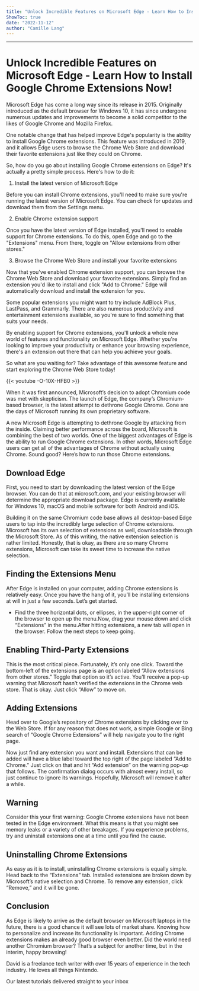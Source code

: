 ```yaml
---
title: "Unlock Incredible Features on Microsoft Edge - Learn How to Install Google Chrome Extensions Now!"
ShowToc: true 
date: "2022-11-12"
author: "Camille Lang"
---
```

*****
# Unlock Incredible Features on Microsoft Edge - Learn How to Install Google Chrome Extensions Now!

Microsoft Edge has come a long way since its release in 2015. Originally introduced as the default browser for Windows 10, it has since undergone numerous updates and improvements to become a solid competitor to the likes of Google Chrome and Mozilla Firefox.

One notable change that has helped improve Edge's popularity is the ability to install Google Chrome extensions. This feature was introduced in 2019, and it allows Edge users to browse the Chrome Web Store and download their favorite extensions just like they could on Chrome.

So, how do you go about installing Google Chrome extensions on Edge? It's actually a pretty simple process. Here's how to do it:

1. Install the latest version of Microsoft Edge

Before you can install Chrome extensions, you'll need to make sure you're running the latest version of Microsoft Edge. You can check for updates and download them from the Settings menu.

2. Enable Chrome extension support

Once you have the latest version of Edge installed, you'll need to enable support for Chrome extensions. To do this, open Edge and go to the "Extensions" menu. From there, toggle on "Allow extensions from other stores."

3. Browse the Chrome Web Store and install your favorite extensions

Now that you've enabled Chrome extension support, you can browse the Chrome Web Store and download your favorite extensions. Simply find an extension you'd like to install and click "Add to Chrome." Edge will automatically download and install the extension for you.

Some popular extensions you might want to try include AdBlock Plus, LastPass, and Grammarly. There are also numerous productivity and entertainment extensions available, so you're sure to find something that suits your needs.

By enabling support for Chrome extensions, you'll unlock a whole new world of features and functionality on Microsoft Edge. Whether you're looking to improve your productivity or enhance your browsing experience, there's an extension out there that can help you achieve your goals.

So what are you waiting for? Take advantage of this awesome feature and start exploring the Chrome Web Store today!

{{< youtube -O-10X-HFB0 >}} 



When it was first announced, Microsoft’s decision to adopt Chromium code was met with skepticism. The launch of Edge, the company’s Chromium-based browser, is the latest attempt to dethrone Google Chrome. Gone are the days of Microsoft running its own proprietary software. 
 
A new Microsoft Edge is attempting to dethrone Google by attacking from the inside. Claiming better performance across the board, Microsoft is combining the best of two worlds. One of the biggest advantages of Edge is the ability to run Google Chrome extensions. In other words, Microsoft Edge users can get all of the advantages of Chrome without actually using Chrome. Sound good? Here’s how to run those Chrome extensions.
 
## Download Edge
 
First, you need to start by downloading the latest version of the Edge browser. You can do that at microsoft.com, and your existing browser will determine the appropriate download package. Edge is currently available for Windows 10, macOS and mobile software for both Android and iOS. 
 
Building it on the same Chromium code base allows all desktop-based Edge users to tap into the incredibly large selection of Chrome extensions. Microsoft has its own selection of extensions as well, downloadable through the Microsoft Store. As of this writing, the native extension selection is rather limited. Honestly, that is okay, as there are so many Chrome extensions, Microsoft can take its sweet time to increase the native selection.
 
## Finding the Extensions Menu
 
After Edge is installed on your computer, adding Chrome extensions is relatively easy. Once you have the hang of it, you’ll be installing extensions at will in just a few seconds. Let’s get started.
 
- Find the three horizontal dots, or ellipses, in the upper-right corner of the browser to open up the menu.Now, drag your mouse down and click “Extensions” in the menu.After hitting extensions, a new tab will open in the browser. Follow the next steps to keep going.

 
## Enabling Third-Party Extensions
 
This is the most critical piece. Fortunately, it’s only one click. Toward the bottom-left of the extensions page is an option labeled “Allow extensions from other stores.” Toggle that option so it’s active. You’ll receive a pop-up warning that Microsoft hasn’t verified the extensions in the Chrome web store. That is okay. Just click “Allow” to move on.
 
## Adding Extensions
 
Head over to Google’s repository of Chrome extensions by clicking over to the Web Store. If for any reason that does not work, a simple Google or Bing search of “Google Chrome Extensions” will help navigate you to the right page.
 
Now just find any extension you want and install. Extensions that can be added will have a blue label toward the top right of the page labeled “Add to Chrome.” Just click on that and hit “Add extension” on the warning pop-up that follows. The confirmation dialog occurs with almost every install, so just continue to ignore its warnings. Hopefully, Microsoft will remove it after a while.
 
## Warning
 
Consider this your first warning: Google Chrome extensions have not been tested in the Edge environment. What this means is that you might see memory leaks or a variety of other breakages. If you experience problems, try and uninstall extensions one at a time until you find the cause.
 
## Uninstalling Chrome Extensions
 
As easy as it is to install, uninstalling Chrome extensions is equally simple. Head back to the “Extensions” tab. Installed extensions are broken down by Microsoft’s native selection and Chrome. To remove any extension, click “Remove,” and it will be gone.
 
## Conclusion
 
As Edge is likely to arrive as the default browser on Microsoft laptops in the future, there is a good chance it will see lots of market share. Knowing how to personalize and increase its functionality is important. Adding Chrome extensions makes an already good browser even better. Did the world need another Chromium browser? That’s a subject for another time, but in the interim, happy browsing!
 
David is a freelance tech writer with over 15 years of experience in the tech industry. He loves all things Nintendo.
 
Our latest tutorials delivered straight to your inbox




